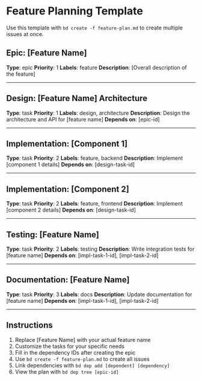 # Feature Planning Template

Use this template with `bd create -f feature-plan.md` to create multiple issues at once.

## Epic: [Feature Name]

**Type**: epic
**Priority**: 1
**Labels**: feature
**Description**: [Overall description of the feature]

---

## Design: [Feature Name] Architecture

**Type**: task
**Priority**: 1
**Labels**: design, architecture
**Description**: Design the architecture and API for [feature name]
**Depends on**: [epic-id]

---

## Implementation: [Component 1]

**Type**: task
**Priority**: 2
**Labels**: feature, backend
**Description**: Implement [component 1 details]
**Depends on**: [design-task-id]

---

## Implementation: [Component 2]

**Type**: task
**Priority**: 2
**Labels**: feature, frontend
**Description**: Implement [component 2 details]
**Depends on**: [design-task-id]

---

## Testing: [Feature Name]

**Type**: task
**Priority**: 2
**Labels**: testing
**Description**: Write integration tests for [feature name]
**Depends on**: [impl-task-1-id], [impl-task-2-id]

---

## Documentation: [Feature Name]

**Type**: task
**Priority**: 3
**Labels**: docs
**Description**: Update documentation for [feature name]
**Depends on**: [impl-task-1-id], [impl-task-2-id]

---

## Instructions

1. Replace [Feature Name] with your actual feature name
2. Customize the tasks for your specific needs
3. Fill in the dependency IDs after creating the epic
4. Use `bd create -f feature-plan.md` to create all issues
5. Link dependencies with `bd dep add [dependent] [dependency]`
6. View the plan with `bd dep tree [epic-id]`
